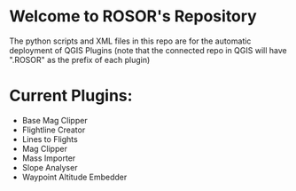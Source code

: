 # Welcome to ROSOR's Repository
The python scripts and XML files in this repo are for the automatic deployment of QGIS Plugins
(note that the connected repo in QGIS will have ".ROSOR" as the prefix of each plugin)

# Current Plugins:
- Base Mag Clipper
- Flightline Creator
- Lines to Flights
- Mag Clipper
- Mass Importer
- Slope Analyser
- Waypoint Altitude Embedder
